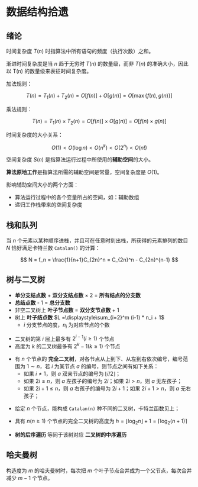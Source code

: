 # 数据结构拾遗

[annotation]: <id> (70d6e5f6-287f-4c5d-811f-6a4fffd0bc51)
[annotation]: <status> (public)
[annotation]: <create_time> (2020-11-02 13:16:05)
[annotation]: <category> (计算机科学)
[annotation]: <tags> (数据结构)
[annotation]: <comments> (false)
[annotation]: <url> (http://blog.ccyg.studio/article/70d6e5f6-287f-4c5d-811f-6a4fffd0bc51)


## 绪论

时间复杂度 $T(n)$ 时指算法中所有语句的频度（执行次数）之和。

渐进时间复杂度是当 $n$ 趋于无穷时 $T(n)$ 的数量级，而非 $T(n)$ 的准确大小，因此以 T(n) 的数量级来表征时间复杂度。

加法规则：

$$
T(n) = T_1(n) + T_2(n) = O[f(n)] + O[g(n)] = O[\max\left\{f(n), g(n)\right\}]
$$

乘法规则：

$$
T(n) = T_1(n) \times T_2(n) = O[f(n)] \times O[g(n)] = O[f(n) \times g(n)]
$$

时间复杂度的大小关系：

$$
O(1) < O(\log n) < O(n^k) < O(2^n) < O(n!)
$$

空间复杂度 $S(n)$ 是指算法运行过程中所使用的**辅助空间**的大小。

**算法原地工作**是指算法所需的辅助空间是常量，空间复杂度是 $O(1)$。

影响辅助空间大小的两个方面：

- 算法运行过程中的各个变量所占的空间，如：辅助数组
- 递归工作栈带来的空间复杂度

## 栈和队列

当 $n$ 个元素以某种顺序进栈，并且可在任意时刻出栈，所获得的元素排列的数目 $N$ 恰好满足卡特兰数 `Catalan()` 的计算：

$$ N = f_n = \frac{1}{n+1}C_{2n}^n = C_{2n}^n - C_{2n}^{n-1} $$

## 树与二叉树

- **单分支结点数** + **双分支结点数** $\times$ 2 = **所有结点的分支数**
- **总结点数** - 1 = **总分支数**
- 非空二叉树上 **叶子节点数** = **双分支节点数** + $1$
- 树上 **叶子结点数** $L =\displaystyle\sum_{i=2}^m (i-1) * n_i + 1$
  - $i$ 分支节点的度，$n_i$ 为对应节点的个数

* 二叉树的第 $i$ 层上最多有 $2^{i-1} (i \geqslant 1)$ 个节点
* 高度为 $k$ 的二叉树最多有 $2^k - 1 (k \geqslant 1)$ 个节点

- 有 $n$ 个节点的 **完全二叉树**，对各节点从上到下、从左到右依次编号，编号范围为 $1 \sim n$，若 $i$ 为某节点 $a$ 的编号，则节点之间有如下关系：
  - 如果 $i \neq 1$，则 $a$ 双亲节点的编号为 $\lfloor i/2 \rfloor$；
  - 如果 $2i \leqslant n$，则 $a$ 左孩子的编号为 $2i$；如果 $2i > n$，则 $a$ 无左孩子；
  - 如果 $2i + 1 \leqslant n$，则 $a$ 右孩子的编号为 $2i+1$；如果 $2i + 1 > n$，则 $a$ 无右孩子；

* 给定 $n$ 个节点，能构成 `Catalan(n)` 种不同的二叉树，卡特兰函数见上；

- 具有 $n(n\geqslant 1)$ 个节点的完全二叉树的高度为 $h= \lfloor \log_2n\rfloor + 1 = \lceil \log_2(n + 1) \rceil$ 

* **树的后序遍历** 等同于该树对应 **二叉树的中序遍历**

## 哈夫曼树

构造度为 $m$ 的哈夫曼树时，每次把 $m$ 个叶子节点合并成为一个父节点，每次合并减少 $m-1$ 个节点。


